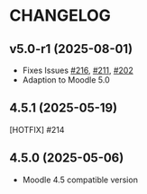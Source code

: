 CHANGELOG
=========

v5.0-r1 (2025-08-01)
------------------
- Fixes Issues [#216](https://github.com/learnweb/moodle-mod_moodleoverflow/issues/216),
               [#211](https://github.com/learnweb/moodle-mod_moodleoverflow/issues/211),
               [#202](https://github.com/learnweb/moodle-mod_moodleoverflow/issues/202)
- Adaption to Moodle 5.0

4.5.1 (2025-05-19)
------------------
[HOTFIX] #214

4.5.0 (2025-05-06)
------------------
* Moodle 4.5 compatible version